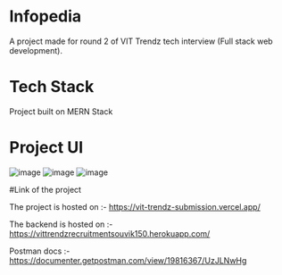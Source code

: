 # Infopedia

A project made for round 2 of VIT Trendz tech interview (Full stack web development).

# Tech Stack
Project built on MERN Stack

# Project UI

![image](https://user-images.githubusercontent.com/90630641/177787295-7b45ee20-ac87-4a77-8ab5-abec1ab5b6b7.png)
![image](https://user-images.githubusercontent.com/90630641/177787366-f46dcb65-a98e-4e22-bc1b-88059ee30527.png)
![image](https://user-images.githubusercontent.com/90630641/177787541-96f8ca1d-d4cb-43ae-a0e6-df9b96e34b6e.png)


#Link of the project

The project is hosted on :-
https://vit-trendz-submission.vercel.app/

The backend is hosted on :-
https://vittrendzrecruitmentsouvik150.herokuapp.com/

Postman docs :-
https://documenter.getpostman.com/view/19816367/UzJLNwHg
